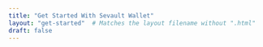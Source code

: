 ```yaml
---
title: "Get Started With Sevault Wallet"
layout: "get-started"  # Matches the layout filename without ".html"
draft: false
---
```

